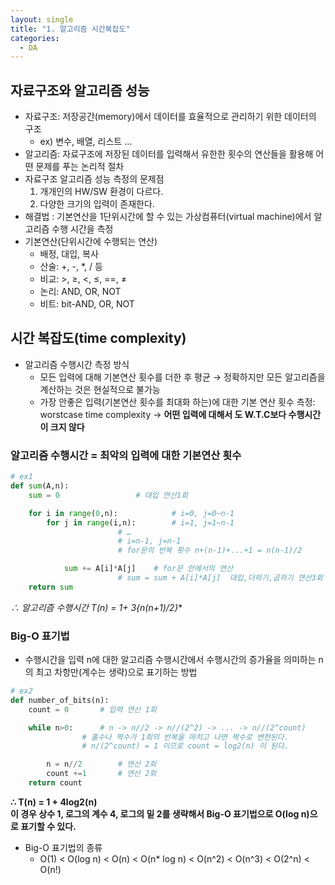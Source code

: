 ```yaml
---
layout: single
title: "1. 알고리즘 시간복잡도"
categories: 
  - DA
---
```



## 자료구조와 알고리즘 성능

- 자료구조: 저장공간(memory)에서 데이터를 효율적으로 관리하기 위한 데이터의 구조
    - ex) 변수, 배열, 리스트 …
- 알고리즘: 자료구조에 저장된 데이터를 입력해서 유한한 횟수의 연산들을 활용해 어떤 문제를 푸는 논리적 절차
- 자료구조 알고리즘 성능 측정의 문제점
    1. 개개인의 HW/SW 환경이 다르다.
    2. 다양한 크기의 입력이 존재한다.
- 해결법 : 기본연산을 1단위시간에 할 수 있는 가상컴퓨터(virtual machine)에서 알고리즘 수행 시간을 측정
- 기본연산(단위시간에 수행되는 연산)
    - 배정, 대입, 복사
    - 산술: +, -, *, / 등
    - 비교: >, ≥, <, ≤, ==, ≠
    - 논리: AND, OR, NOT
    - 비트: bit-AND, OR, NOT

## 시간 복잡도(time complexity)

- 알고리즘 수행시간 측정 방식
    - 모든 입력에 대해 기본연산 횟수를 더한 후 평균 → 정확하지만 모든 알고리즘을 계산하는 것은 현실적으로 불가능
    - 가장 안좋은 입력(기본연산 횟수를 최대화 하는)에 대한 기본 연산 횟수 측정: worstcase time complexity → **어떤 입력에 대해서 도 W.T.C보다 수행시간이 크지 않다**

### 알고리즘 수행시간 = 최악의 입력에 대한 기본연산 횟수

```python
# ex1
def sum(A,n):
	sum = 0					# 대입 연산1회

	for i in range(0,n):       		# i=0, j=0~n-1
		for j in range(i,n):    	# i=1, j=1~n-1
						# …
						# i=n-1, j=n-1
						# for문의 반복 횟수 n+(n-1)+...+1 = n(n-1)/2

			sum += A[i]*A[j]  	# for문 안에서의 연산
						# sum = sum + A[i]*A[j]  대입,더하기,곱하기 연산3회
	return sum
```

**∴ 알고리즘 수행시간 T(n) =  1+ 3*{n(n+1)/2}** 

### Big-O 표기법

- 수행시간을 입력 n에 대한 알고리즘 수행시간에서 수행시간의 증가율을 의미하는 n의 최고 차항만(계수는 생략)으로 표기하는 방법

```python
# ex2
def number_of_bits(n):
	count = 0		# 입력 연산 1회

	while n>0:		# n -> n//2 -> n//(2^2) -> ... -> n//(2^count)
				# 홀수나 짝수가 1회의 반복을 마치고 나면 짝수로 변한된다.
				# n/(2^count) = 1 이므로 count = log2(n) 이 된다.

		n = n//2        # 연산 2회
		count +=1       # 연산 2회
	return count
```

**∴ T(n) = 1 + 4log2(n)       
이 경우 상수 1, 로그의 계수 4, 로그의 밑 2를 생략해서 Big-O 표기법으로 O(log n)으로 표기할 수 있다.**

- Big-O 표기법의 종류
    - O(1) < O(log n) < O(n) < O(n* log n) <  O(n^2) < O(n^3) < O(2^n) < O(n!)
